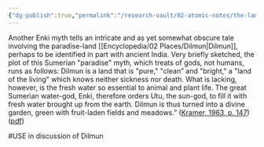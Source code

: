 ```yaml
---
{"dg-publish":true,"permalink":"/research-vault/02-atomic-notes/the-land-of-dilmun-in-sumerian-mythology-as-a-paradise-and-divine-garden-and-may-be-tied-to-sumer-s-contact-with-ancient-india/"}
---
```


Another Enki myth tells an intricate and as yet somewhat obscure tale involving the paradise-land [[Encyclopedia/02 Places/Dilmun\|Dilmun]], perhaps to be identified in part with ancient India. Very briefly sketched, the plot of this Sumerian "paradise" myth, which treats of gods, not humans, runs as follows: Dilmun is a land that is "pure," "clean” and "bright," a "land of the living" which knows neither sickness nor death. What is lacking, however, is the fresh water so essential to animal and plant life. The great Sumerian water-god, Enki, therefore orders Utu, the sun-god, to fill it with fresh water brought up from the earth. Dilmun is thus turned into a divine garden, green with fruit-laden fields and meadows.” ([Kramer, 1963, p. 147](zotero://select/library/items/TI24BNVH)) ([pdf](zotero://open-pdf/library/items/EY8R4485?page=147&annotation=TT942H5U))

#USE in discussion of Dilmun